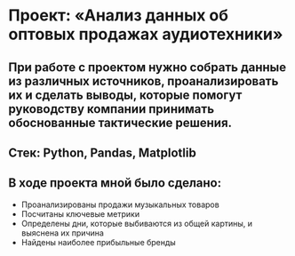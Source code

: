 # Проект: «Анализ данных об оптовых продажах аудиотехники»
## При работе с проектом нужно собрать данные из различных источников, проанализировать их и сделать выводы, которые помогут руководству компании принимать обоснованные тактические решения.
## Стек: Python, Pandas, Matplotlib
## В ходе проекта мной было сделано:
+ Проанализированы продажи музыкальных товаров
+ Посчитаны ключевые метрики
+ Определены дни, которые выбиваются из общей картины, и выяснена их причина
+ Найдены наиболее прибыльные бренды